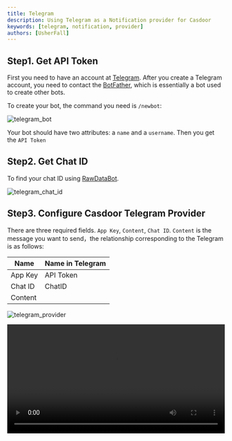 ```yaml
---
title: Telegram
description: Using Telegram as a Notification provider for Casdoor
keywords: [telegram, notification, provider]
authors: [UsherFall]
---
```


## Step1. Get API Token

First you need to have an account at [Telegram](https://web.telegram.org/). After you create a Telegram account, you need to contact the [BotFather](https://telegram.me/BotFather), which is essentially a bot used to create other bots.

To create your bot, the command you need is `/newbot`:

![telegram_bot](/img/providers/notification/telegram_bot.png)

Your bot should have two attributes: a `name` and a `username`. Then you get the `API Token`

## Step2. Get Chat ID

To find your chat ID using [RawDataBot](https://t.me/raw_info_bot). 

![telegram_chat_id](/img/providers/notification/telegram_chat_id.png)

## Step3. Configure Casdoor Telegram Provider

There are three required fields. `App Key`, `Content`, `Chat ID`. `Content` is the message you want to send，the relationship corresponding to the Telegram is as follows:

| Name    | Name in Telegram | 
|---------|------------------|
| App Key | API Token        |
| Chat ID | ChatID           |
| Content |                  |

![telegram_provider](/img/providers/notification/telegram_provider.png)

<video src="/video/provider/notification/use_telegram_as_notification_provider.mp4" controls="controls" width="100%"></video>
